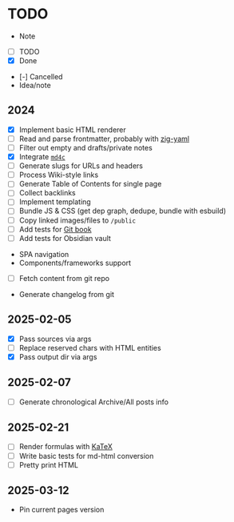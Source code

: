 # TODO

- Note
- [ ] TODO
- [x] Done
- [-] Cancelled
- Idea/note

## 2024

- [x] Implement basic HTML renderer
- [ ] Read and parse frontmatter, probably with [zig-yaml](https://github.com/kubkon/zig-yaml/)
- [ ] Filter out empty and drafts/private notes
- [x] Integrate [`md4c`](https://github.com/mity/md4c)
- [ ] Generate slugs for URLs and headers
- [ ] Process Wiki-style links
- [ ] Generate Table of Contents for single page
- [ ] Collect backlinks
- [ ] Implement templating
- [ ] Bundle JS & CSS (get dep graph, dedupe, bundle with esbuild)
- [ ] Copy linked images/files to `/public`
- [ ] Add tests for [Git book](https://github.com/progit/progit/tree/master/en)
- [ ] Add tests for Obsidian vault
- SPA navigation
- Components/frameworks support
- [ ] Fetch content from git repo
- Generate changelog from git

## 2025-02-05

- [x] Pass sources via args
- [ ] Replace reserved chars with HTML entities
- [x] Pass output dir via args

## 2025-02-07

- [ ] Generate chronological Archive/All posts info

## 2025-02-21

- [ ] Render formulas with [KaTeX](https://github.com/KaTeX/KaTeX)
- [ ] Write basic tests for md-html conversion
- [ ] Pretty print HTML

## 2025-03-12

- Pin current pages version
